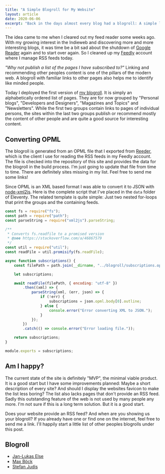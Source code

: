 ```yaml
---
title: "A Simple Blogroll for My Website"
layout: article
date: 2020-06-06
excerpt: "Back in the days almost every blog had a blogroll: A simple list of other websites that the owner likes or recommends. I've already seen some on other sites in the past weeks - maybe it's time to bring that tradition back."
---
```


The idea came to me when I cleared out my feed reader some weeks ago. With my growing interest in the Indieweb and discovering more and more interesting blogs, it was time be a bit sad about the shutdown of <a href="https://www.google.com/reader/about/">Google Reader</a> again and to start over again. So I cleaned up my <a href="https://feedly.com/">Feedly</a> account where I manage RSS feeds today.

<em>"Why not publish a list of the pages I have subscribed to?"</em> Linking and recommending other peoples content is one of the pillars of the modern web. A blogroll with familiar links to other pages also helps me to identify like minded people.

Today I deployed the first version of <a href="/blogroll/">my blogroll</a>. It is simply an alphabetically ordered list of pages. They are for now grouped by "Personal blogs", "Developers and Designers", "Magazines and Topics" and "Newsletters". While the first two groups contain links to pages of individual persons, the sites within the last two groups publish or recommend mostly the content of other people and are quite a good source for interesting content.

## Converting OPML

The blogroll is generated from an OPML file that I exported from <a href="https://reederapp.com/">Reeder</a>, which is the client I use for reading the RSS feeds in my Feedly account. The file is checked into the repository of this site and provides the data for the blogroll in the build process. I'm just going to update that file from time to time. There are definitely sites missing in my list. Feel free to send me some links!

Since OPML is an XML based format I was able to convert it to JSON with <a href="https://github.com/Leonidas-from-XIV/node-xml2js">node-xml2js</a>. Here is the complete script that I've placed in the `data` folder of Eleventy. The related template is quite simple: Just two nested for-loops that print the groups and the containing feeds.

```js
const fs = require("fs");
const path = require("path");
const parseString = require("xml2js").parseString;

/**
 * Converts fs.readfile to a promised version
 * @see https://stackoverflow.com/a/46867579
 */
const util = require("util");
const readFile = util.promisify(fs.readFile);

async function subscriptions() {
    const filePath = path.join(__dirname, "../blogroll/subscriptions.opml");

    let subscriptions;

    await readFile(filePath, { encoding: "utf-8" })
        .then((xml) => {
            parseString(xml, (err, json) => {
                if (!err) {
                    subscriptions = json.opml.body[0].outline;
                } else {
                    console.error("Error converting XML to JSON.");
                }
            });
        })
        .catch(() => console.error("Error loading file."));

    return subscriptions;
}

module.exports = subscriptions;
```

## Am I happy?

The current state of the site is definitely "MVP", the minimal viable product. It is a good start but I have some improvements planned: Maybe a short description of every site? And should I display the websites favicon to make the list less boring? The list also lacks pages that don't provide an RSS feed. Sadly this outstanding feature of the web is not used by many people any more. I'm not sure if this is a long term solution. But it is a good start.

Does your website provide an RSS feed? And when are you showing us your blogroll? If you already have one or find one on the internet, feel free to send me a link. I'll happily start a little list of other peoples blogrolls under this post.

## Blogroll

-   [Jan-Lukas Else](https://jlelse.blog/blogroll/)
-   [Max Böck](https://mxb.dev/blogroll/)
-   [Stefan Judis](https://www.stefanjudis.com/blogroll/)
